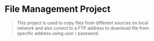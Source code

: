 # File Management Project

> This project is used to copy files from different sources on local network and also conect to a FTP address to download file from specific address using user / password.


